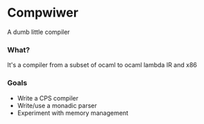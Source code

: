 # Compwiwer

A dumb little compiler

### What?
It's a compiler from a subset of ocaml to ocaml lambda IR and x86

### Goals
- Write a CPS compiler
- Write/use a monadic parser
- Experiment with memory management